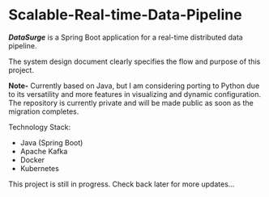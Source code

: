 # Scalable-Real-time-Data-Pipeline
*__DataSurge__* is a Spring Boot application for a real-time distributed data pipeline. 

The system design document clearly specifies the flow and purpose of this project.

**Note-** Currently based on Java, but I am considering porting to Python due to its versatility and more features in visualizing and dynamic configuration. The repository is currently private and will be made public as soon as the migration completes.

Technology Stack:
- Java (Spring Boot)
- Apache Kafka
- Docker
- Kubernetes

This project is still in progress. Check back later for more updates...

